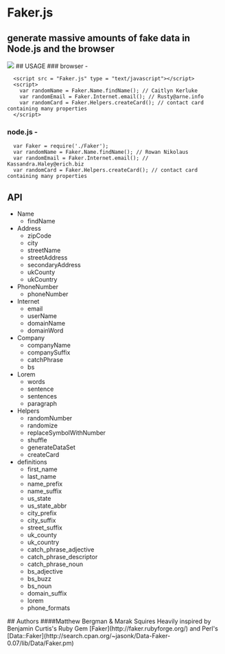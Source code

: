# Faker.js
## generate massive amounts of fake data in Node.js and the browser
<img src = "http://imgur.com/KiinQ.png" border = "0">
## USAGE
### browser - 
  
      <script src = "Faker.js" type = "text/javascript"></script>
      <script>
        var randomName = Faker.Name.findName(); // Caitlyn Kerluke
        var randomEmail = Faker.Internet.email(); // Rusty@arne.info
        var randomCard = Faker.Helpers.createCard(); // contact card containing many properties
      </script>
### node.js - 
      var Faker = require('./Faker');
      var randomName = Faker.Name.findName(); // Rowan Nikolaus
      var randomEmail = Faker.Internet.email(); // Kassandra.Haley@erich.biz
      var randomCard = Faker.Helpers.createCard(); // contact card containing many properties
      
## API
<ul><li>Name<ul><li>findName</li></ul></li><li>Address<ul><li>zipCode</li><li>city</li><li>streetName</li><li>streetAddress</li><li>secondaryAddress</li><li>ukCounty</li><li>ukCountry</li></ul></li><li>PhoneNumber<ul><li>phoneNumber</li></ul></li><li>Internet<ul><li>email</li><li>userName</li><li>domainName</li><li>domainWord</li></ul></li><li>Company<ul><li>companyName</li><li>companySuffix</li><li>catchPhrase</li><li>bs</li></ul></li><li>Lorem<ul><li>words</li><li>sentence</li><li>sentences</li><li>paragraph</li></ul></li><li>Helpers<ul><li>randomNumber</li><li>randomize</li><li>replaceSymbolWithNumber</li><li>shuffle</li><li>generateDataSet</li><li>createCard</li></ul></li><li>definitions<ul><li>first_name</li><li>last_name</li><li>name_prefix</li><li>name_suffix</li><li>us_state</li><li>us_state_abbr</li><li>city_prefix</li><li>city_suffix</li><li>street_suffix</li><li>uk_county</li><li>uk_country</li><li>catch_phrase_adjective</li><li>catch_phrase_descriptor</li><li>catch_phrase_noun</li><li>bs_adjective</li><li>bs_buzz</li><li>bs_noun</li><li>domain_suffix</li><li>lorem</li><li>phone_formats</li></ul></li></ul>
## Authors
####Matthew Bergman & Marak Squires 
Heavily inspired by Benjamin Curtis's Ruby Gem [Faker](http://faker.rubyforge.org/) and Perl's [Data::Faker](http://search.cpan.org/~jasonk/Data-Faker-0.07/lib/Data/Faker.pm)